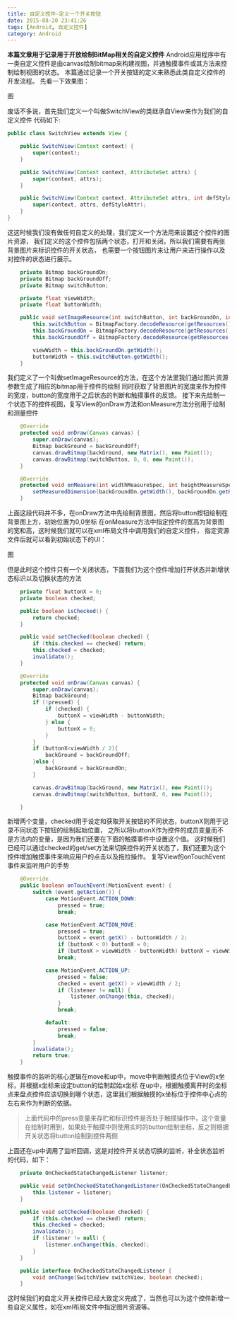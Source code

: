 ```yaml
---
title: 自定义控件-定义一个开关按钮
date: 2015-08-20 23:41:26
tags: [Android, 自定义控件]
category: Android
---
```


**本篇文章用于记录用于开放绘制BitMap相关的自定义控件**
Android应用程序中有一类自定义控件是由canvas绘制bitmap来构建视图，并通触摸事件或其方法来控制绘制视图的状态。<!-- more -->
本篇通过记录一个开关按钮的定义来熟悉此类自定义控件的开发流程。
先看一下效果图：

图

废话不多说，首先我们定义一个叫做SwitchView的类继承自View来作为我们的自定义控件
代码如下:
```java
public class SwitchView extends View {

    public SwitchView(Context context) {
        super(context);
    }

    public SwitchView(Context context, AttributeSet attrs) {
        super(context, attrs);
    }

    public SwitchView(Context context, AttributeSet attrs, int defStyleAttr) {
        super(context, attrs, defStyleAttr);
    }
}
```
这这时候我们没有做任何自定义的处理，我们定义一个方法用来设置这个控件的图片资源，
我们定义的这个控件包括两个状态，打开和关闭，所以我们需要有两张背景图片来标识控件的开关状态，
也需要一个按钮图片来让用户来进行操作以及对控件的状态进行展示。
```java
    private Bitmap backGroundOn;
    private Bitmap backGroundOff;
    private Bitmap switchButton;

    private float viewWidth;
    private float buttonWidth;

    public void setImageResource(int switchButton, int backGroundOn, int backGroundOff) {
        this.switchButton = BitmapFactory.decodeResource(getResources(), switchButton);
        this.backGroundOn = BitmapFactory.decodeResource(getResources(), backGroundOn);
        this.backGroundOff = BitmapFactory.decodeResource(getResources(), backGroundOff);

        viewWidth = this.backGroundOn.getWidth();
        buttonWidth = this.switchButton.getWidth();
    }

```
我们定义了一个叫做setImageResource的方法，在这个方法里我们通过图片资源参数生成了相应的bitmap用于控件的绘制
同时获取了背景图片的宽度来作为控件的宽度，button的宽度用于之后状态的判断和触摸事件的反馈。
接下来先绘制一个状态下的控件视图，复写View的onDraw方法和onMeasure方法分别用于绘制和测量控件
```java
    @Override
    protected void onDraw(Canvas canvas) {
        super.onDraw(canvas);
        Bitmap backGround = backGroundOff;
        canvas.drawBitmap(backGround, new Matrix(), new Paint());
        canvas.drawBitmap(switchButton, 0, 0, new Paint());
    }

    @Override
    protected void onMeasure(int widthMeasureSpec, int heightMeasureSpec) {
        setMeasuredDimension(backGroundOn.getWidth(), backGroundOn.getHeight());
    }

```
上面这段代码并不多，在onDraw方法中先绘制背景图，然后将button按钮绘制在背景图上方，初始位置为0,0坐标
在onMeasure方法中指定控件的宽高为背景图的宽和高，这时候我们就可以在xml布局文件中调用我们的自定义控件，
指定资源文件后就可以看到初始状态下的UI：

图

但是此时这个控件只有一个关闭状态，下面我们为这个控件增加打开状态并新增状态标识以及切换状态的方法
```java
    private float buttonX = 0;
    private boolean checked;

    public boolean isChecked() {
        return checked;
    }

    public void setChecked(boolean checked) {
        if (this.checked == checked) return;
        this.checked = checked;
        invalidate();
    }

    @Override
    protected void onDraw(Canvas canvas) {
        super.onDraw(canvas);
        Bitmap backGround;
        if (!pressed) {
            if (checked) {
                buttonX = viewWidth - buttonWidth;
            } else {
                buttonX = 0;
            }
        }
        if (buttonX<viewWidth / 2){
            backGround = backGroundOff;
        }else {
            backGround = backGroundOn;
        }

        canvas.drawBitmap(backGround, new Matrix(), new Paint());
        canvas.drawBitmap(switchButton, buttonX, 0, new Paint());

    }
```
新增两个变量，checked用于设定和获取开关按钮的不同状态，buttonX则用于记录不同状态下按钮的绘制起始位置，
之所以将buttonX作为控件的成员变量而不是方法内的变量，是因为我们还要在下面的触摸事件中设置这个值。
这时候我们已经可以通过checked的get/set方法来切换控件的开关状态了，我们还要为这个控件增加触摸事件来响应用户的点击以及拖拉操作。
复写View的onTouchEvent事件来监听用户的手势
```java
    @Override
    public boolean onTouchEvent(MotionEvent event) {
        switch (event.getAction()) {
            case MotionEvent.ACTION_DOWN:
                pressed = true;
                break;

            case MotionEvent.ACTION_MOVE:
                pressed = true;
                buttonX = event.getX() - buttonWidth / 2;
                if (buttonX < 0) buttonX = 0;
                if (buttonX > viewWidth - buttonWidth) buttonX = viewWidth - buttonWidth;
                break;

            case MotionEvent.ACTION_UP:
                pressed = false;
                checked = event.getX() > viewWidth / 2;
                if (listener != null) {
                    listener.onChange(this, checked);
                }
                break;

            default:
                pressed = false;
                break;
        }
        invalidate();
        return true;
    }
```
触摸事件的监听的核心逻辑在move和up中，move中判断触摸点位于View的x坐标，并根据x坐标来设定button的绘制起始x坐标
在up中，根据触摸离开时的坐标点来盘点控件应该切换到哪个状态，这里我们根据触摸的x坐标位于控件中心点的左右来作为判断的依据。
> 上面代码中的press变量来存贮和标识控件是否处于触摸操作中，这个变量在绘制时用到，如果处于触摸中则使用实时的button绘制坐标，反之则根据开关状态将button绘制到控件两侧

上面还在up中调用了监听回调，这是对控件开关状态切换的监听，补全状态监听的代码，如下：

```java
    private OnCheckedStateChangedListener listener;

    public void setOnCheckedStateChangedListener(OnCheckedStateChangedListener listener) {
        this.listener = listener;
    }

    public void setChecked(boolean checked) {
        if (this.checked == checked) return;
        this.checked = checked;
        invalidate();
        if (listener != null) {
            listener.onChange(this, checked);
        }
    }

    public interface OnCheckedStateChangedListener {
        void onChange(SwitchView switchView, boolean checked);
    }

```

这时候我们的自定义开关控件已经大致定义完成了，当然也可以为这个控件新增一些自定义属性，如在xml布局文件中指定图片资源等。





